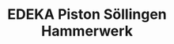 ---
title: "EDEKA Piston Söllingen Hammerwerk"
url: /pfinztal/edeka-piston-soellingen-hammerwerk/
shop: Supermarkt
---